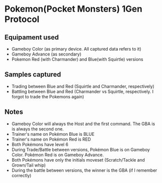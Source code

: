 # Pokemon(Pocket Monsters) 1Gen Protocol

## Equipament used
- Gameboy Color (as primary device. All captured data refers to it)
- Gameboy Advance (as secondary)
- Pokemon Red (with Charmander) and Blue(with Squirtle) versions

## Samples captured
- Trading between Blue and Red (Squirtle and Charmander, respectively)
- Battling between Blue and Red (Charmander vs Squirtle, respectively. I forgot to trade the Pokemons again)

## Notes
- Gameboy Color will always the Host and the first command. The GBA is is always the second one.
- Trainer's name on Pokémon Blue is BLUE
- Trainer's name on Pokémon Red is RED
- Both Pokémons have level 6
- During Trade/Battle between versions, Pokémon Blue is on Gameboy Color. Pokémon Red is on Gameboy Advance.
- Both Pokémons have only the initials moveset (Scratch/Tackle and Grown/Tail whip)
- During the battle between versions, the winner is the GBA (if I remember correctly)
